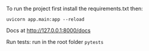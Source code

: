 To run the project first install the requirements.txt then:

`uvicorn app.main:app --reload`

Docs at http://127.0.0.1:8000/docs

Run tests:
run in the root folder `pytests`


